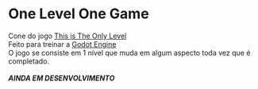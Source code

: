 # One Level One Game
Cone do jogo <a href="https://armorgames.com/play/4309/this-is-the-only-level">This is The Only Level</a></br>
Feito para treinar a <a href="https://godotengine.org/">Godot Engine</a></br>
O jogo se consiste em 1 nível que muda em algum aspecto toda vez que é completado.</br>
</br>
**_AINDA EM DESENVOLVIMENTO_**

